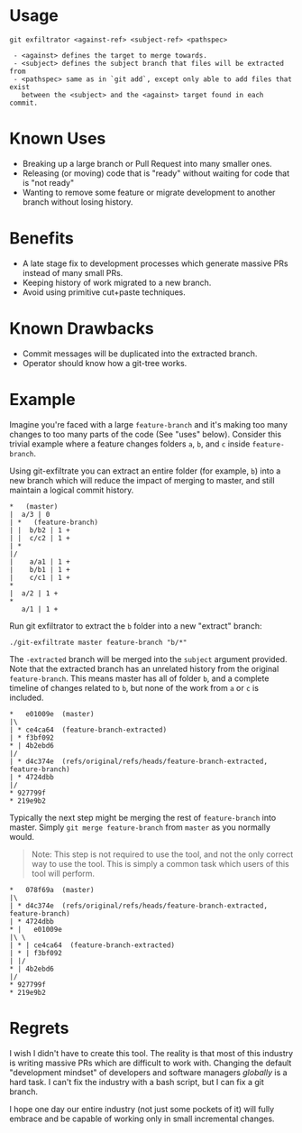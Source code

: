# Usage

```
git exfiltrator <against-ref> <subject-ref> <pathspec>

 - <against> defines the target to merge towards.
 - <subject> defines the subject branch that files will be extracted from
 - <pathspec> same as in `git add`, except only able to add files that exist
   between the <subject> and the <against> target found in each commit.
```

# Known Uses
- Breaking up a large branch or Pull Request into many smaller ones.
- Releasing (or moving) code that is "ready" without waiting for code that is
  "not ready"
- Wanting to remove some feature or migrate development to another branch
  without losing history.

# Benefits
- A late stage fix to development processes which generate massive PRs instead
  of many small PRs.
- Keeping history of work migrated to a new branch.
- Avoid using primitive cut+paste techniques.

# Known Drawbacks
- Commit messages will be duplicated into the extracted branch.
- Operator should know how a git-tree works.

# Example

Imagine you're faced with a large `feature-branch` and it's making too many
changes to too many parts of the code (See "uses" below). Consider this trivial
example where a feature changes folders `a`, `b`, and `c` inside `feature-branch`.

Using git-exfiltrate you can extract an entire folder (for example, `b`) into a
new branch which will reduce the impact of merging to master, and still
maintain a logical commit history.

```
*   (master)
|  a/3 | 0
| *   (feature-branch)
| |  b/b2 | 1 +
| |  c/c2 | 1 +
| * 
|/
|    a/a1 | 1 +
|    b/b1 | 1 +
|    c/c1 | 1 +
* 
|  a/2 | 1 +
* 
   a/1 | 1 +
```

Run git exfiltrator to extract the `b` folder into a new "extract" branch:

```
./git-exfiltrate master feature-branch "b/*"
```

The `-extracted` branch will be merged into the `subject` argument provided.
Note that the extracted branch has an unrelated history from the original
`feature-branch`. This means master has all of folder `b`, and a complete
timeline of changes related to `b`, but none of the work from `a` or `c` is
included.

```
*   e01009e  (master)
|\
| * ce4ca64  (feature-branch-extracted)
| * f3bf092
* | 4b2ebd6
|/
| * d4c374e  (refs/original/refs/heads/feature-branch-extracted, feature-branch)
| * 4724dbb
|/
* 927799f
* 219e9b2
```

Typically the next step might be merging the rest of `feature-branch` into
master. Simply `git merge feature-branch` from `master` as you normally would.

> Note: This step is not required to use the tool, and not the only correct way
> to use the tool. This is simply a common task which users of this tool will
> perform.

```
*   078f69a  (master)
|\
| * d4c374e  (refs/original/refs/heads/feature-branch-extracted, feature-branch)
| * 4724dbb
* |   e01009e
|\ \
| * | ce4ca64  (feature-branch-extracted)
| * | f3bf092
| |/
* | 4b2ebd6
|/
* 927799f
* 219e9b2
```

# Regrets
I wish I didn't have to create this tool. The reality is that most of this
industry is writing massive PRs which are difficult to work with. Changing the
default "development mindset" of developers and software managers *globally* is
a hard task. I can't fix the industry with a bash script, but I can fix a git
branch.

I hope one day our entire industry (not just some pockets of it) will fully
embrace and be capable of working only in small incremental changes.
